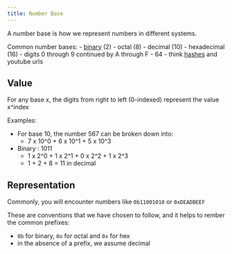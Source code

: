 ```yaml
---
title: Number Base
---
```

A number base is how we represent numbers in different systems.

Common number bases:
    -  [binary](./binary.md) (2)
    -  octal (8)
    -  decimal (10)
    -  hexadecimal (16)  - digits 0 through 9 continued by A through F
    -  64 - think [hashes](./hashing.md) and youtube urls

## Value
For any base x, the digits from right to left (0-indexed) represent the value x^index

Examples:
-   For base 10, the number 567 can be broken down into:
    -   7 x 10^0 + 6 x 10^1 + 5 x 10^3
-   Binary : 1011
    -   1 x 2^0 + 1 x 2^1 + 0 x 2^2 + 1 x 2^3
    -   1 + 2 + 8 = 11 in decimal
## Representation
Commonly, you will encounter numbers like `0b11001010` or `0xDEADBEEF`

These are conventions that we have chosen to follow, and it helps to rember the common prefixes:
- `0b` for binary, `0o` for octal and `0x` for hex
- in the absence of a prefix, we assume decimal
